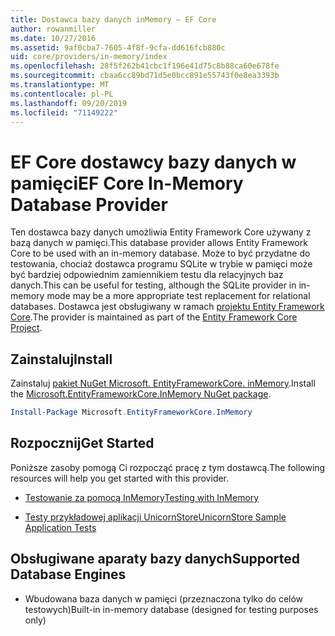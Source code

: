 ```yaml
---
title: Dostawca bazy danych inMemory — EF Core
author: rowanmiller
ms.date: 10/27/2016
ms.assetid: 9af0cba7-7605-4f8f-9cfa-dd616fcb880c
uid: core/providers/in-memory/index
ms.openlocfilehash: 28f5f262b41cbc1f196e41d75c8b88ca60e678fe
ms.sourcegitcommit: cbaa6cc89bd71d5e0bcc891e55743f0e8ea3393b
ms.translationtype: MT
ms.contentlocale: pl-PL
ms.lasthandoff: 09/20/2019
ms.locfileid: "71149222"
---
```

# <a name="ef-core-in-memory-database-provider"></a><span data-ttu-id="caa4e-102">EF Core dostawcy bazy danych w pamięci</span><span class="sxs-lookup"><span data-stu-id="caa4e-102">EF Core In-Memory Database Provider</span></span>

<span data-ttu-id="caa4e-103">Ten dostawca bazy danych umożliwia Entity Framework Core używany z bazą danych w pamięci.</span><span class="sxs-lookup"><span data-stu-id="caa4e-103">This database provider allows Entity Framework Core to be used with an in-memory database.</span></span> <span data-ttu-id="caa4e-104">Może to być przydatne do testowania, chociaż dostawca programu SQLite w trybie w pamięci może być bardziej odpowiednim zamiennikiem testu dla relacyjnych baz danych.</span><span class="sxs-lookup"><span data-stu-id="caa4e-104">This can be useful for testing, although the SQLite provider in in-memory mode may be a more appropriate test replacement for relational databases.</span></span> <span data-ttu-id="caa4e-105">Dostawca jest obsługiwany w ramach [projektu Entity Framework Core](https://github.com/aspnet/EntityFrameworkCore).</span><span class="sxs-lookup"><span data-stu-id="caa4e-105">The provider is maintained as part of the [Entity Framework Core Project](https://github.com/aspnet/EntityFrameworkCore).</span></span>

## <a name="install"></a><span data-ttu-id="caa4e-106">Zainstaluj</span><span class="sxs-lookup"><span data-stu-id="caa4e-106">Install</span></span>

<span data-ttu-id="caa4e-107">Zainstaluj [pakiet NuGet Microsoft. EntityFrameworkCore. inMemory](https://www.nuget.org/packages/Microsoft.EntityFrameworkCore.InMemory/).</span><span class="sxs-lookup"><span data-stu-id="caa4e-107">Install the [Microsoft.EntityFrameworkCore.InMemory NuGet package](https://www.nuget.org/packages/Microsoft.EntityFrameworkCore.InMemory/).</span></span>

``` powershell
Install-Package Microsoft.EntityFrameworkCore.InMemory
```

## <a name="get-started"></a><span data-ttu-id="caa4e-108">Rozpocznij</span><span class="sxs-lookup"><span data-stu-id="caa4e-108">Get Started</span></span>

<span data-ttu-id="caa4e-109">Poniższe zasoby pomogą Ci rozpocząć pracę z tym dostawcą.</span><span class="sxs-lookup"><span data-stu-id="caa4e-109">The following resources will help you get started with this provider.</span></span>
* [<span data-ttu-id="caa4e-110">Testowanie za pomocą InMemory</span><span class="sxs-lookup"><span data-stu-id="caa4e-110">Testing with InMemory</span></span>](../../miscellaneous/testing/in-memory.md)

* [<span data-ttu-id="caa4e-111">Testy przykładowej aplikacji UnicornStore</span><span class="sxs-lookup"><span data-stu-id="caa4e-111">UnicornStore Sample Application Tests</span></span>](https://github.com/rowanmiller/UnicornStore/blob/master/UnicornStore/src/UnicornStore.Tests/Controllers/ShippingControllerTests.cs)

## <a name="supported-database-engines"></a><span data-ttu-id="caa4e-112">Obsługiwane aparaty bazy danych</span><span class="sxs-lookup"><span data-stu-id="caa4e-112">Supported Database Engines</span></span>

* <span data-ttu-id="caa4e-113">Wbudowana baza danych w pamięci (przeznaczona tylko do celów testowych)</span><span class="sxs-lookup"><span data-stu-id="caa4e-113">Built-in in-memory database (designed for testing purposes only)</span></span>
